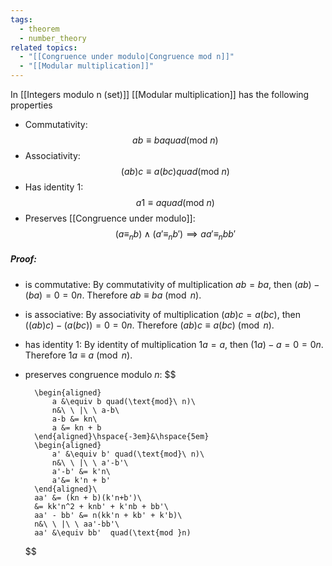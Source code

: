 ```yaml
---
tags:
  - theorem
  - number_theory
related topics:
  - "[[Congruence under modulo|Congruence mod n]]"
  - "[[Modular multiplication]]"
---
```

In [[Integers modulo n (set)]] [[Modular multiplication]] has the following properties
- Commutativity:$$
		 ab \equiv ba quad(\text{mod}\ n)
	$$
- Associativity:$$
			(ab)c \equiv a(bc) quad(\text{mod}\ n)
	$$
- Has identity $1$:$$
			a1 \equiv a  quad(\text{mod}\ n)
	$$
- Preserves [[Congruence under modulo]]:$$
			(a\equiv_n b) \land (a'\equiv_n b')\implies aa'\equiv_n bb'
	$$
##### Proof:
- is commutative:
	By commutativity of multiplication $ab=ba$, then $(ab)-(ba)=0=0n$. Therefore $ab\equiv ba\ (\operatorname{mod}\ n)$.
- is associative:
	By associativity of multiplication $(ab)c=a(bc)$, then $\big((ab)c\big)-\big(a(bc)\big)=0=0n$. Therefore $(ab)c\equiv a(bc)\ (\operatorname{mod}\ n)$.
- has identity $1$:
	By identity of multiplication $1a=a$, then $(1a)-a=0=0n$. Therefore $1a\equiv a\ (\operatorname{mod}\ n)$.
- preserves congruence modulo $n$:
	$$
	
		\begin{aligned}
			a &\equiv b quad(\text{mod}\ n)\
			n&\ \ |\ \ a-b\
			a-b &= kn\
			a &= kn + b
		\end{aligned}\hspace{-3em}&\hspace{5em}
		\begin{aligned}
			a' &\equiv b' quad(\text{mod}\ n)\
			n&\ \ |\ \ a'-b'\
			a'-b' &= k'n\
			a'&= k'n + b'
		\end{aligned}\
		aa' &= (kn + b)(k'n+b')\
		&= kk'n^2 + knb' + k'nb + bb'\
		aa' - bb' &= n(kk'n + kb' + k'b)\
		n&\ \ |\ \ aa'-bb'\
		aa' &\equiv bb'  quad(\text{mod }n)
	
	$$
	